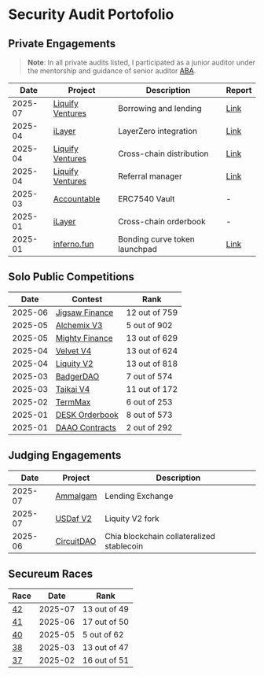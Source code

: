 # Security Audit Portofolio

## Private Engagements
> **Note**: In all private audits listed, I participated as a junior auditor under the mentorship and guidance of senior auditor [ABA](https://github.com/abarbatei/).

| Date | Project | Description | Report |
|------|---------|-------------|--------|
| 2025-07 | [Liquify Ventures](https://liquify.ventures/) | Borrowing and lending | [Link](https://github.com/silverologist/audits/blob/master/private/2025-07-09-liquify-ventures-borrowing-and-lending-x-ABA.pdf)
| 2025-04 | [iLayer](https://ilayer.io/) | LayerZero integration | [Link](https://github.com/silverologist/audits/blob/master/private/2025-03-13-ilayer-x-ABA-x-AlexCZM.pdf) |
| 2025-04 | [Liquify Ventures](https://liquify.ventures/) | Cross-chain distribution | [Link](https://github.com/silverologist/audits/blob/master/private/2025-04-24-liquify-ventures-unified-bridge-x-ABA.pdf)
| 2025-04 | [Liquify Ventures](https://liquify.ventures/) | Referral manager | [Link](https://github.com/silverologist/audits/blob/master/private/2025-04-25-liquify-ventures-referral-manager-x-ABA.pdf)
| 2025-03 | [Accountable](https://www.accountable.capital/) | ERC7540 Vault | - |
| 2025-01 | [iLayer](https://ilayer.io/) | Cross-chain orderbook | - |
| 2025-01 | [inferno.fun](https://inferno.fun/) | Bonding curve token launchpad | [Link](https://github.com/silverologist/audits/blob/master/private/2025-01-27-inferno-dot-fun-x-ABA.pdf) |

## Solo Public Competitions
| Date | Contest | Rank |
|------|---------|------|
| 2025-06 | [Jigsaw Finance](https://cantina.xyz/competitions/7a40c849-0b35-4128-b084-d9a83fd533ea) | 12 out of 759 |
| 2025-05 | [Alchemix V3](https://cantina.xyz/competitions/e68909e6-3491-4a94-a707-ecf0c89cf72a) | 5 out of 902 |
| 2025-05 | [Mighty Finance](https://cantina.xyz/competitions/616d8bb4-16ce-4ca9-9ce9-5b99d6e146ef) | 13 out of 629 |
| 2025-04 | [Velvet V4](https://cantina.xyz/competitions/8cf9c7a0-a7a6-446a-8577-1e2c254eb5a8) | 13 out of 624 |
| 2025-04 | [Liquity V2](https://cantina.xyz/competitions/d86632df-ab33-4448-8198-64955eae6712) | 13 out of 818 |
| 2025-03 | [BadgerDAO](https://cantina.xyz/competitions/f57ffb47-0ded-4f04-bcec-ecd7d47fad58) | 7 out of 574 |
| 2025-03 | [Taikai V4](https://cantina.xyz/competitions/74fb60b8-879f-43b1-9f48-c788df0590da) | 11 out of 172 |
| 2025-02 | [TermMax](https://cantina.xyz/competitions/5c4a63a2-e744-43bd-b38b-d0063c117765) | 6 out of 253 |
| 2025-01 | [DESK Orderbook](https://cantina.xyz/competitions/68d65682-ed04-48aa-969d-09a335de3748) | 8 out of 573 |
| 2025-01 | [DAAO Contracts](https://cantina.xyz/competitions/bd43bdd1-bc7f-473b-96c0-d35d37f3db33) | 2 out of 292 |

## Judging Engagements

| Date | Project | Description |
|------|---------|-------------|
| 2025-07 | [Ammalgam](https://cantina.xyz/competitions/02c29467-cb27-4beb-b2ef-500ad95e1a51) | Lending Exchange |
| 2025-07 | [USDaf V2](https://cantina.xyz/competitions/3765f098-ef5c-47be-beb9-3f4ce9dcb407) | Liquity V2 fork |
| 2025-06 | [CircuitDAO](https://cantina.xyz/competitions/7d650b99-8a40-49d1-9b65-2b060accfbb7) | Chia blockchain collateralized stablecoin |

## Secureum Races
| Race | Date | Rank |
|------|------|------|
| [42](https://discord.com/channels/814328279468474419/927065287172427798/1391382085259886696) | 2025-07 | 13 out of 49 |
| [41](https://x.com/TheSecureum/status/1936416823471382648) | 2025-06 | 17 out of 50 |
| [40](https://x.com/TheSecureum/status/1923630533948604611) | 2025-05 |  5 out of 62 |
| [38](https://x.com/TheSecureum/status/1898739794651517163) | 2025-03 | 13 out of 47 |
| [37](https://x.com/TheSecureum/status/1890620192998174732) | 2025-02 | 16 out of 51 |

